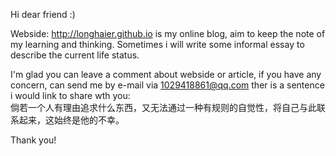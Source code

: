 Hi dear friend :)

Webside: http://longhaier.github.io is my online blog, aim to keep the note of my learning and thinking.
Sometimes i will write some informal essay to describe the current life status.

I'm glad you can leave a comment about webside or article, if you have any concern, can send me by e-mail via 1029418861@qq.com
ther is a sentence i would link to share wth you:  
倘若一个人有理由追求什么东西，又无法通过一种有规则的自觉性，将自己与此联系起来，这始终是他的不幸。  

Thank you!




